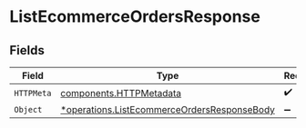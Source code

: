 # ListEcommerceOrdersResponse


## Fields

| Field                                                                                                     | Type                                                                                                      | Required                                                                                                  | Description                                                                                               |
| --------------------------------------------------------------------------------------------------------- | --------------------------------------------------------------------------------------------------------- | --------------------------------------------------------------------------------------------------------- | --------------------------------------------------------------------------------------------------------- |
| `HTTPMeta`                                                                                                | [components.HTTPMetadata](../../models/components/httpmetadata.md)                                        | :heavy_check_mark:                                                                                        | N/A                                                                                                       |
| `Object`                                                                                                  | [*operations.ListEcommerceOrdersResponseBody](../../models/operations/listecommerceordersresponsebody.md) | :heavy_minus_sign:                                                                                        | N/A                                                                                                       |